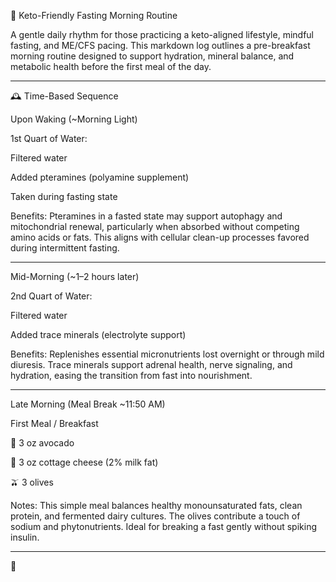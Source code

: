 🌅 Keto-Friendly Fasting Morning Routine

A gentle daily rhythm for those practicing a keto-aligned lifestyle, mindful fasting, and ME/CFS pacing. This markdown log outlines a pre-breakfast morning routine designed to support hydration, mineral balance, and metabolic health before the first meal of the day.


---

🕰️ Time-Based Sequence

Upon Waking (~Morning Light)

1st Quart of Water:

Filtered water

Added pteramines (polyamine supplement)

Taken during fasting state



Benefits: Pteramines in a fasted state may support autophagy and mitochondrial renewal, particularly when absorbed without competing amino acids or fats. This aligns with cellular clean-up processes favored during intermittent fasting.


---

Mid-Morning (~1–2 hours later)

2nd Quart of Water:

Filtered water

Added trace minerals (electrolyte support)



Benefits: Replenishes essential micronutrients lost overnight or through mild diuresis. Trace minerals support adrenal health, nerve signaling, and hydration, easing the transition from fast into nourishment.


---

Late Morning (Meal Break ~11:50 AM)

First Meal / Breakfast

🥑 3 oz avocado

🧀 3 oz cottage cheese (2% milk fat)

🫒 3 olives



Notes: This simple meal balances healthy monounsaturated fats, clean protein, and fermented dairy cultures. The olives contribute a touch of sodium and phytonutrients. Ideal for breaking a fast gently without spiking insulin.


---

🌿

